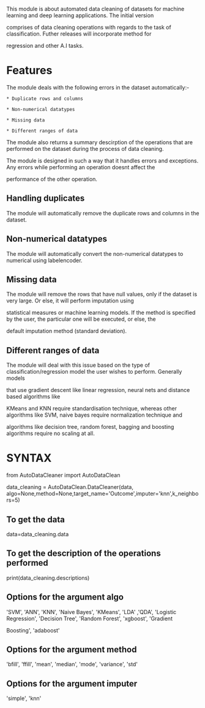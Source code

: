 This module is about automated data cleaning of datasets for machine learning and deep learning applications. The initial version 

comprises of data cleaning operations with regards to the task of classification. Futher releases will incorporate method for 

regression and other A.I tasks. 

# Features
The module deals with the following errors in the dataset automatically:-

    * Duplicate rows and columns

    * Non-numerical datatypes

    * Missing data

    * Different ranges of data

The module also returns a summary descirption of the operations that are performed on the dataset during the process of data cleaning.

The module is designed in such a way that it handles errors and exceptions. Any errors while performing an operation doesnt affect the 

performance of the other operation.

## Handling duplicates

The module will automatically remove the duplicate rows and columns in the dataset.

## Non-numerical datatypes

The module will automatically convert the non-numerical datatypes to numerical using labelencoder.

## Missing data

The module will remove the rows that have null values, only if the dataset is very large. Or else, it will perform imputation using 

statistical measures or machine learning models. If the method is specified by the user, the particular one will be executed, or else, the 

default imputation method (standard deviation).

## Different ranges of data

The module will deal with this issue based on the type of classification/regression model the user wishes to perform. Generally models

that use gradient descent like linear regression, neural nets and distance based algorithms like

KMeans and KNN require standardisation technique, whereas other algorithms like SVM, naive bayes require normalization technique and 

algorithms like decision tree, random forest, bagging and boosting algorithms require no scaling at all.

# SYNTAX

from AutoDataCleaner import AutoDataClean

data_cleaning = AutoDataClean.DataCleaner(data, algo=None,method=None,target_name='Outcome',imputer='knn',k_neighbors=5)

## To get the data

data=data_cleaning.data

## To get the description of the operations performed

print(data_cleaning.descriptions)


## Options for the argument algo

'SVM', 'ANN', 'KNN', 'Naive Bayes', 'KMeans', 'LDA' ,'QDA', 'Logistic Regression', 'Decision Tree', 'Random Forest', 'xgboost', 'Gradient 

Boosting', 'adaboost'

## Options for the argument method

'bfill', 'ffill', 'mean', 'median', 'mode', 'variance', 'std'

## Options for the argument imputer

'simple', 'knn'
